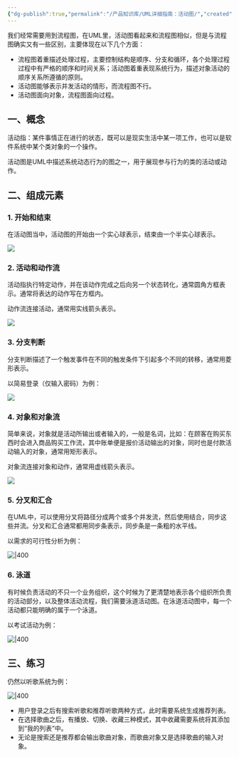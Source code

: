 ```yaml
---
{"dg-publish":true,"permalink":"/产品知识库/UML详细指南：活动图/","created":"2023-11-03T11:30:49.389+08:00","updated":"2023-11-03T13:58:12.550+08:00"}
---
```



我们经常需要用到流程图，在UML里，活动图看起来和流程图相似，但是与流程图确实又有一些区别，主要体现在以下几个方面：

- 流程图着重描述处理过程，主要控制结构是顺序、分支和循环，各个处理过程过程中有严格的顺序和时间关系；活动图着重表现系统行为，描述对象活动的顺序关系所遵循的原则。
- 活动图能够表示并发活动的情形，而流程图不行。
- 活动图面向对象，流程图面向过程。

## 一、概念

活动指：某件事情正在进行的状态，既可以是现实生活中某一项工作，也可以是软件系统中某个类对象的一个操作。

活动图是UML中描述系统动态行为的图之一，用于展现参与行为的类的活动或动作。

## **二、组成元素**

### 1. 开始和结束

在活动图当中，活动图的开始由一个实心球表示，结束由一个半实心球表示。

![](https://image.woshipm.com/wp-files/2019/07/sAq92DihYDb9yiZb5oEp.png)

### 2. 活动和动作流

活动指执行特定动作，并在该动作完成之后向另一个状态转化，通常圆角方框表示。通常将表达的动作写在方框内。

动作流连接活动，通常用实线箭头表示。

![](https://image.woshipm.com/wp-files/2019/07/bj9LbZKa6nLR6aCt5Tj0.png)

### 3. 分支判断

分支判断描述了一个触发事件在不同的触发条件下引起多个不同的转移，通常用菱形表示。

以简易登录（仅输入密码）为例：

![](https://image.woshipm.com/wp-files/2019/07/5ZFcaWMPRw5Vd8J7zPqE.png)

### 4. 对象和对象流

简单来说，对象就是活动所输出或者输入的，一般是名词，比如：在顾客在购买东西时会进入商品购买工作流，其中账单便是报价活动输出的对象，同时也是付款活动输入的对象，通常用矩形表示。

对象流连接对象和动作，通常用虚线箭头表示。

![](https://image.woshipm.com/wp-files/2019/07/KtPliHmTWfNeRPZGQqrc.png)

### 5. 分叉和汇合

在UML中，可以使用分叉将路径分成两个或多个并发流，然后使用结合，同步这些并流。分叉和汇合通常都用同步条表示，同步条是一条粗的水平线。

以需求的可行性分析为例：

![|400](https://image.woshipm.com/wp-files/2019/07/6hnVu18b33ay2QFsbDS9.png)
### 6. 泳道

有时候负责活动的不只一个业务组织，这个时候为了更清楚地表示各个组织所负责的活动部分，以及整体活动流程，我们需要泳道活动图。在泳道活动图中，每一个活动都只能明确的属于一个泳道。

以考试活动为例：

![|400](https://image.woshipm.com/wp-files/2019/07/OcjVjVX2vrr3rBk3TkVv.png)

## 三、练习

仍然以听歌系统为例：

![|400](https://image.woshipm.com/wp-files/2019/07/tf3rKIpIPydWUDHGiYCK.png)

- 用户登录之后有搜索听歌和推荐听歌两种方式，此时需要系统生成推荐列表。
- 在选择歌曲之后，有播放、切换、收藏三种模式，其中收藏需要系统将其添加到“我的列表”中。
- 无论是搜索还是推荐都会输出歌曲对象，而歌曲对象又是选择歌曲的输入对象。
